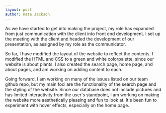 ```yaml
---
layout: post
author: Kate Jackson
---
```


As we have started to get into making the project, my role has expanded from just communication with the client into front end development. I set up the meeting with the client and headed the development of our presentation, as assigned by my role as the communicator. 

So far, I have modified the layout of the website to reflect the contents. I modified the HTML and CSS to a green and white colorpalette, since our website is about plants. I also created the search page, home page, and about pages, and am working on adding content to each. 

Going forward, I am working on many of the issues listed on our team github repo, but my main foci are the functionality of the search page and the styling of the website. Since our database does not include pictures and has limited interactivity from the user's standpoint, I am working on making the website more aesthetically pleasing and fun to look at. It's been fun to experiment with hover effects, especially on the home page. 
